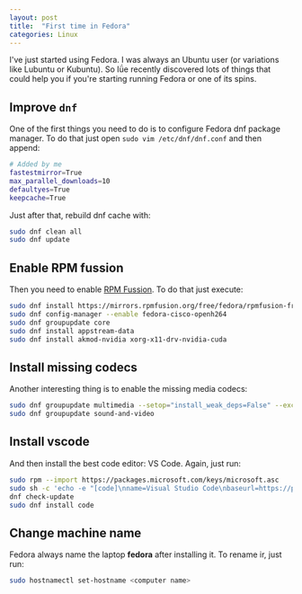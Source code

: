 ```yaml
---
layout: post
title:  "First time in Fedora"
categories: Linux
---
```


I've just started using Fedora. I was always an Ubuntu user (or variations like Lubuntu or Kubuntu). So Iǘe recently discovered lots of things that could help you if you're starting running Fedora or one of its spins.

## Improve `dnf`

One of the first things you need to do is to configure Fedora dnf package manager. To do that just open `sudo vim /etc/dnf/dnf.conf` and then append:

``` bash
# Added by me
fastestmirror=True
max_parallel_downloads=10
defaultyes=True
keepcache=True

```

Just after that, rebuild dnf cache with:

``` bash
sudo dnf clean all
sudo dnf update
```

## Enable RPM fussion

Then you need to enable [RPM Fussion](https://rpmfusion.org/). To do that just execute:

``` bash
sudo dnf install https://mirrors.rpmfusion.org/free/fedora/rpmfusion-free-release-$(rpm -E %fedora).noarch.rpm https://mirrors.rpmfusion.org/nonfree/fedora/rpmfusion-nonfree-release-$(rpm -E %fedora).noarch.rpm
sudo dnf config-manager --enable fedora-cisco-openh264
sudo dnf groupupdate core
sudo dnf install appstream-data
sudo dnf install akmod-nvidia xorg-x11-drv-nvidia-cuda
```

## Install missing codecs

Another interesting thing is to enable the missing media codecs:

``` bash
sudo dnf groupupdate multimedia --setop="install_weak_deps=False" --exclude=PackageKit-gstreamer-plugin
sudo dnf groupupdate sound-and-video

```

## Install vscode

And then install the best code editor: VS Code. Again, just run:

``` bash
sudo rpm --import https://packages.microsoft.com/keys/microsoft.asc
sudo sh -c 'echo -e "[code]\nname=Visual Studio Code\nbaseurl=https://packages.microsoft.com/yumrepos/vscode\nenabled=1\ngpgcheck=1\ngpgkey=https://packages.microsoft.com/keys/microsoft.asc" > /etc/yum.repos.d/vscode.repo'
dnf check-update
sudo dnf install code

```

## Change machine name

Fedora always name the laptop **fedora** after installing it. To rename ir, just run:

``` bash
sudo hostnamectl set-hostname <computer name>
```